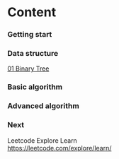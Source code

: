 # Content
### Getting start

### Data structure
[01 Binary Tree]()
### Basic algorithm

### Advanced algorithm

### Next
Leetcode Explore Learn  
https://leetcode.com/explore/learn/
